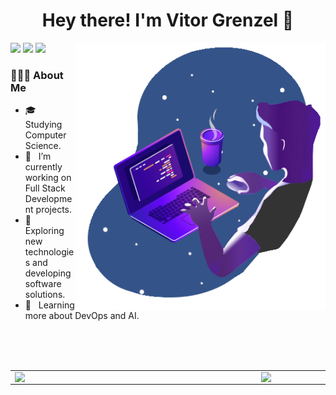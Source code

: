 <h1 align="center">Hey there! I'm Vitor Grenzel 👋 </h1>

<div>
  <img src="./github.png"
    min-width="400px" max-width="400px" width="400px" align="right" alt="Computador iuriCode">

  <p align="left">
    <a href="https://www.twitter.com/VGrenzel/" alt="Twitter" target="_blank">
    <img src="https://img.shields.io/badge/twitter-%231DA1F2.svg?&style=for-the-badge&logo=twitter&logoColor=white" /></a>
    <a href="https://www.instagram.com/vitor_grenzel/" alt="Instagram" target="_blank">
    <img src="https://img.shields.io/badge/-Instagram-DF0174?style=for-the-badge&logo=instagram&logoColor=white" /></a>
    <a href="https://www.linkedin.com/in/vitorgrenzel/" alt="Linkedin" target="_blank">
    <img src="https://img.shields.io/badge/-Linkedin-0e76a8?style=for-the-badge&logo=Linkedin&logoColor=white" /></a>
  </p>

  <div align="left">
    <h3> 👨🏻‍💻 About Me </h3>
    <ul>
      <li align="left">🎓 &nbsp; Studying Computer Science.</li>
      <li align="left">💼 &nbsp; I’m currently working on Full Stack Development projects.</li>
      <li align="left">🤔 &nbsp; Exploring new technologies and developing software solutions.</li>
      <li align="left">🌱 &nbsp; Learning more about DevOps and AI.</li>
    </ul>
  </div>
  
  <br /> <br /> <br />
  
  <center>
    <table>
      <tr>
        <td>
          <img width="380px" align="left"
            src="https://github-readme-stats.vercel.app/api?username=vitorgrenzel&show_icons=true&bg_color=0d1117&title_color=735ec9&text_color=c9d1d9&icon_color=735ec9&hide_border=true&count_private=true" />
        </td>
        <td>
          <img width="380px" align="left"
            src="https://github-readme-stats.vercel.app/api/top-langs/?username=vitorgrenzel&layout=compact&bg_color=0d1117&title_color=735ec9&text_color=c9d1d9&icon_color=735ec9&hide_border=true&count_private=true" />
        </td>
      </tr>
    </table>
  </center>
</div>
